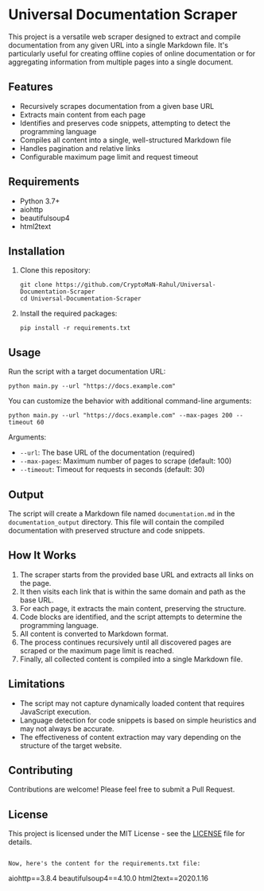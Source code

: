 

# Universal Documentation Scraper

This project is a versatile web scraper designed to extract and compile documentation from any given URL into a single Markdown file. It's particularly useful for creating offline copies of online documentation or for aggregating information from multiple pages into a single document.

## Features

- Recursively scrapes documentation from a given base URL
- Extracts main content from each page
- Identifies and preserves code snippets, attempting to detect the programming language
- Compiles all content into a single, well-structured Markdown file
- Handles pagination and relative links
- Configurable maximum page limit and request timeout

## Requirements

- Python 3.7+
- aiohttp
- beautifulsoup4
- html2text

## Installation

1. Clone this repository:
   ```
   git clone https://github.com/CryptoMaN-Rahul/Universal-Documentation-Scraper
   cd Universal-Documentation-Scraper
   ```

2. Install the required packages:
   ```
   pip install -r requirements.txt
   ```

## Usage

Run the script with a target documentation URL:

```
python main.py --url "https://docs.example.com"
```

You can customize the behavior with additional command-line arguments:

```
python main.py --url "https://docs.example.com" --max-pages 200 --timeout 60
```

Arguments:
- `--url`: The base URL of the documentation (required)
- `--max-pages`: Maximum number of pages to scrape (default: 100)
- `--timeout`: Timeout for requests in seconds (default: 30)

## Output

The script will create a Markdown file named `documentation.md` in the `documentation_output` directory. This file will contain the compiled documentation with preserved structure and code snippets.

## How It Works

1. The scraper starts from the provided base URL and extracts all links on the page.
2. It then visits each link that is within the same domain and path as the base URL.
3. For each page, it extracts the main content, preserving the structure.
4. Code blocks are identified, and the script attempts to determine the programming language.
5. All content is converted to Markdown format.
6. The process continues recursively until all discovered pages are scraped or the maximum page limit is reached.
7. Finally, all collected content is compiled into a single Markdown file.

## Limitations

- The script may not capture dynamically loaded content that requires JavaScript execution.
- Language detection for code snippets is based on simple heuristics and may not always be accurate.
- The effectiveness of content extraction may vary depending on the structure of the target website.

## Contributing

Contributions are welcome! Please feel free to submit a Pull Request.

## License

This project is licensed under the MIT License - see the [LICENSE](LICENSE) file for details.
```

Now, here's the content for the requirements.txt file:

```
aiohttp==3.8.4
beautifulsoup4==4.10.0
html2text==2020.1.16
```

